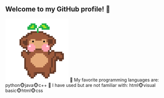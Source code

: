## Welcome to my GitHub profile! 🌱
![me](https://github.com/lanah9/lanah9/blob/main/dance%20gif.gif) 
🌱 My favorite programming languages are: python🐵java🐵c++
🌱 I have used but are not familiar with: html🐵visual basic🐵html🐵css
